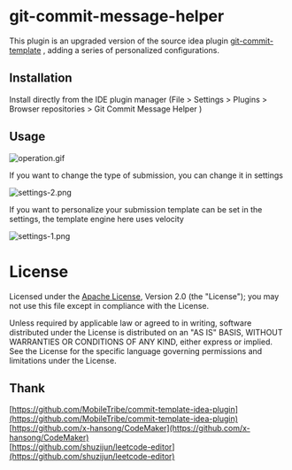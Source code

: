 # git-commit-message-helper
This plugin is an upgraded version of the source idea plugin [git-commit-template](https://plugins.jetbrains.com/plugin/9861-git-commit-template) , adding a series of personalized configurations. 


## Installation
Install directly from the IDE plugin manager (File > Settings > Plugins > Browser repositories > Git Commit Message Helper
)

## Usage
![operation.gif](https://raw.githubusercontent.com/AutismSuperman/git-commit-message-helper/master/image/operation.gif)

If you want to change the type of submission, you can change it in settings

![settings-2.png](https://raw.githubusercontent.com/AutismSuperman/git-commit-message-helper/master/image/settings-2.png)

If you want to personalize your submission template can be set in the settings, the template engine here uses velocity

![settings-1.png](https://raw.githubusercontent.com/AutismSuperman/git-commit-message-helper/master/image/settings-1.png)

# License
Licensed under the  [Apache License](http://www.apache.org/licenses/LICENSE-2.0), Version 2.0 (the "License"); you may not use this file except in compliance with the License.

Unless required by applicable law or agreed to in writing, software distributed under the License is distributed on an "AS IS" BASIS, WITHOUT WARRANTIES OR CONDITIONS OF ANY KIND, either express or implied. See the License for the specific language governing permissions and limitations under the License.

## Thank 
[https://github.com/MobileTribe/commit-template-idea-plugin](https://github.com/MobileTribe/commit-template-idea-plugin)  
[https://github.com/x-hansong/CodeMaker](https://github.com/x-hansong/CodeMaker)  
[https://github.com/shuzijun/leetcode-editor](https://github.com/shuzijun/leetcode-editor)
